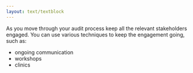 ```yaml
---
layout: text/textblock
---
```


As you move through your audit process keep all the relevant stakeholders engaged. You can use various techniques to keep the engagement going, such as:

- ongoing communication
- workshops
- clinics
